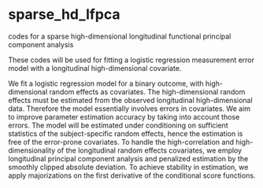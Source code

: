 # sparse_hd_lfpca
codes for a sparse high-dimensional longitudinal functional principal component analysis  

These codes will be used for fitting a logistic regression measurement error model with a longitudinal high-dimensional covariate. 

We fit a logistic regression model for a binary outcome, with high-dimensional random effects as covariates. The high-dimensional random effects must be estimated from the observed longitudinal high-dimensional data. Therefore the model essentially involves errors in covariates. We aim to improve parameter estimation accuracy by taking into account those errors. The model will be estimated under conditioning on sufficient statistics of the subject-specific random effects, hence the estimation is free of the error-prone covariates. To handle the high-correlation and high-dimensionality of the longitudinal random effects covariates, we employ longitudinal principal component analysis and penalized estimation by the smoothly clipped absolute deviation. To achieve stability in estimation, we apply majorizations on the first derivative of the conditional score functions.
